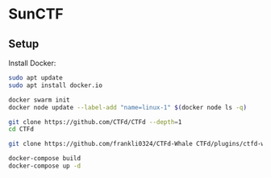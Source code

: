 # SunCTF

## Setup

Install Docker:

```bash
sudo apt update
sudo apt install docker.io
```

```bash
docker swarm init
docker node update --label-add "name=linux-1" $(docker node ls -q)
```

```bash
git clone https://github.com/CTFd/CTFd --depth=1
cd CTFd
```

```bash
git clone https://github.com/frankli0324/CTFd-Whale CTFd/plugins/ctfd-whale --depth=1
```

```bash
docker-compose build
docker-compose up -d
```
